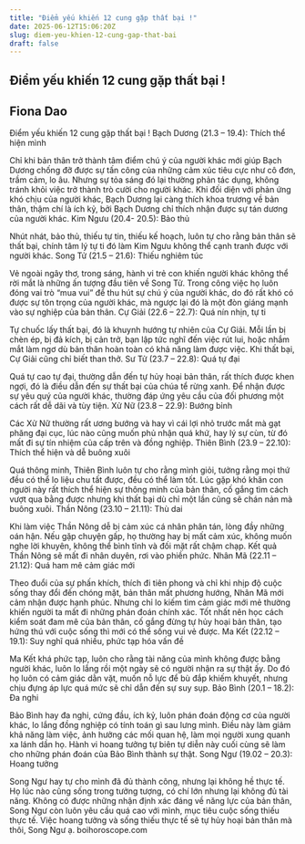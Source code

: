 ```yaml
---
title: "Điểm yếu khiến 12 cung gặp thất bại !"
date: 2025-06-12T15:06:20Z
slug: diem-yeu-khien-12-cung-gap-that-bai
draft: false
---
```


## Điểm yếu khiến 12 cung gặp thất bại !

## Fiona Dao

Điểm yếu khiến 12 cung gặp thất bại ! Bạch Dương (21.3 – 19.4): Thích thể hiện mình
 
Chỉ khi bản thân trở thành tâm điểm chú ý của người khác mới giúp Bạch Dương chống đỡ được sự tấn công của những cảm xúc tiêu cực như cô đơn, trầm cảm, lo âu. Nhưng sự tỏa sáng đó lại thường phản tác dụng, không tránh khỏi việc trở thành trò cười cho người khác. Khi đối diện với phản ứng khó chịu của người khác, Bạch Dương lại càng thích khoa trương về bản thân, thậm chí là ích kỷ, bởi Bạch Dương chỉ thích nhận được sự tán dương của người khác.
 Kim Ngưu (20.4- 20.5): Bảo thủ
 
Nhút nhát, bảo thủ, thiếu tự tin, thiếu kế hoạch, luôn tự cho rằng bản thân sẽ thất bại, chính tâm lý tự ti đó làm Kim Ngưu không thể cạnh tranh được với người khác.
 Song Tử (21.5 – 21.6): Thiếu nghiêm túc
 
Vẻ ngoài ngây thơ, trong sáng, hành vi trẻ con khiến người khác không thể rời mắt là những ấn tượng đầu tiên về Song Tử. Trong công việc họ luôn đóng vai trò “mua vui” để thu hút sự chú ý của người khác, do đó rất khó có được sự tôn trọng của người khác, mà ngược lại đó là một đòn giáng mạnh vào sự nghiệp của bản thân.
 Cự Giải (22.6 – 22.7): Quá nín nhịn, tự ti
 
Tự chuốc lấy thất bại, đó là khuynh hướng tự nhiên của Cự Giải. Mỗi lần bị chèn ép, bị đả kích, bị cản trở, bạn lập tức nghĩ đến việc rút lui, hoặc nhắm mắt làm ngơ dù bản thân hoàn toàn có khả năng làm được việc. Khi thất bại, Cự Giải cũng chỉ biết than thở.
 Sư Tử (23.7 – 22.8): Quá tự đại
 
Quá tự cao tự đại, thường dẫn đến tự hủy hoại bản thân, rất thích được khen ngợi, đó là điều dẫn đến sự thất bại của chúa tể rừng xanh. Để nhận được sự yêu quý của người khác, thường đáp ứng yêu cầu của đối phương một cách rất dễ dãi và tùy tiện.
 Xử Nữ (23.8 – 22.9): Bướng bỉnh
 
Các Xử Nữ thường rất ương bướng và hay vì cái lợi nhỏ trước mắt mà gạt phăng đại cục, lúc nào cũng muốn phủ nhận quá khứ, hay lý sự cùn, từ đó mất đi sự tín nhiệm của cấp trên và đồng nghiệp.
 Thiên Bình (23.9 – 22.10): Thích thể hiện và dễ buông xuôi
 
Quá thông minh, Thiên Bình luôn tự cho rằng mình giỏi, tưởng rằng mọi thứ đều có thể lo liệu chu tất được, đều có thể làm tốt. Lúc gặp khó khăn con người này rất thích thể hiện sự thông minh của bản thân, cố gắng tìm cách vượt qua bằng được nhưng khi thất bại dù chỉ một lần cũng sẽ chán nản mà buông xuôi.
 Thần Nông (23.10 – 21.11): Thù dai
 
Khi làm việc Thần Nông dễ bị cảm xúc cá nhân phân tán, lòng đầy những oán hận. Nếu gặp chuyện gấp, họ thường hay bị mất cảm xúc, không muốn nghe lời khuyên, không thể bình tĩnh và đối mặt rất chậm chạp. Kết quả Thần Nông sẽ mất đi nhân duyên, rơi vào phiền phức.
 Nhân Mã (22.11 – 21.12): Quá ham mê cảm giác mới
 
Theo đuổi của sự phấn khích, thích đi tiên phong và chỉ khi nhịp độ cuộc sống thay đổi đến chóng mặt, bản thân mất phương hướng, Nhân Mã mới cảm nhận được hạnh phúc. Nhưng chỉ lo kiếm tìm cảm giác mới mẻ thường khiến người ta mất đi những phán đoán chính xác. Tốt nhất nên học cách kiểm soát đam mê của bản thân, cố gắng đừng tự hủy hoại bản thân, tạo hứng thú với cuộc sống thì mới có thể sống vui vẻ được.
 Ma Kết (22.12 – 19.1): Suy nghĩ quá nhiều, phức tạp hóa vấn đề
 
Ma Kết khá phức tạp, luôn cho rằng tài năng của mình không được bằng người khác, luôn lo lắng rồi một ngày sẽ có người nhận ra sự thật ấy. Do đó họ luôn có cảm giác dằn vặt, muốn nỗ lực để bù đắp khiếm khuyết, nhưng chịu đựng áp lực quá mức sẽ chỉ dẫn đến sự suy sụp.
 Bảo Bình (20.1 – 18.2): Đa nghi
 
Bảo Bình hay đa nghi, cứng đầu, ích kỷ, luôn phán đoán động cơ của người khác, lo lắng đồng nghiệp có tính toán gì sau lưng mình. Điều này làm giảm khả năng làm việc, ảnh hưởng các mối quan hệ, làm mọi người xung quanh xa lánh dần họ. Hành vi hoang tưởng tự biên tự diễn này cuối cùng sẽ làm cho những phán đoán của Bảo Bình thành sự thật.
 Song Ngư (19.02 – 20.3): Hoang tưởng
 
Song Ngư hay tự cho mình đã đủ thành công, nhưng lại không hề thực tế. Họ lúc nào cũng sống trong tưởng tượng, có chí lớn nhưng lại không đủ tài năng. Không có được những nhận định xác đáng về năng lực của bản thân, Song Ngư còn luôn yêu cầu quá cao với mình, mục tiêu cuộc sống thiếu thực tế. Việc hoang tưởng và sống thiếu thực tế sẽ tự hủy hoại bản thân mà thôi, Song Ngư ạ.
 boihoroscope.com